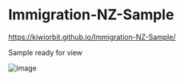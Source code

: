 # Immigration-NZ-Sample

https://kiwiorbit.github.io/Immigration-NZ-Sample/

Sample ready for view

![image](https://github.com/kiwiorbit/Immigration-NZ-Sample/assets/144852961/47e5edc9-717c-4970-ae14-c5b748dd0da7)
